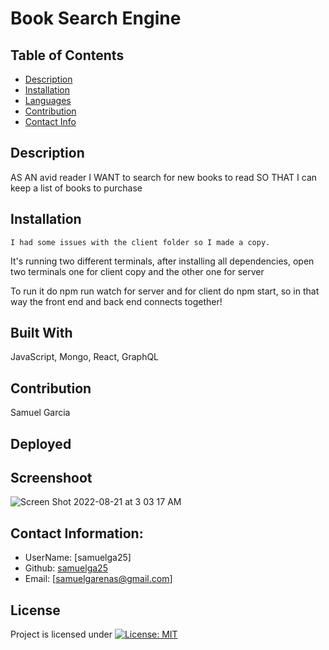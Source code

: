 # Book Search Engine

  ## Table of Contents
  - [Description](#description)
  - [Installation](#installation)
  - [Languages](#languages)
  - [Contribution](#contribution)
  - [Contact Info](#contact-info)

  ## Description
  AS AN avid reader I WANT to search for new books to read SO THAT I can keep a list of books to purchase
  ## Installation
    I had some issues with the client folder so I made a copy. 
  It's running two different terminals, after installing all dependencies, 
  open two terminals one for client copy and the other one for server 

  To run it do npm run watch for server and for client do npm start, 
  so in that way the front end and back end connects together!

  ## Built With
  JavaScript, Mongo, React, GraphQL
  
  ## Contribution 
  Samuel Garcia

  ## Deployed

  ## Screenshoot
![Screen Shot 2022-08-21 at 3 03 17 AM](https://user-images.githubusercontent.com/100814742/185779715-e6b602d1-fd58-48e3-beb4-c7185a90faf4.png)

  ## Contact Information:
  - UserName: [samuelga25]
  - Github: [samuelga25](https://github.com/samuelga25)
  - Email: [samuelgarenas@gmail.com]

  ## License
  Project is licensed under
  [![License: MIT](https://img.shields.io/badge/License-MIT-yellow.svg)](https://opensource.org/licenses/MIT)

